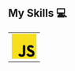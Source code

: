 ## My Skills :computer:

<table>
<tr>
<!--     <td align='center'>
        <img src="./images/html_logo.svg" width="50">
    </td>
      <td align='center'>
        <img src="./images/css_logo.svg" width="50">
    </td> -->
    <td align='center'>
        <img src="./images/javascript_logo.svg" width="50">
    </td>
<!--     <td align='center'>
        <img src="./images/react_logo.svg" width="50">
    </td>
    <td align='center'>
        <img src="./images/node_logo.svg" width="50">
    </td>
    <td align='center'>
        <img src="./images/typescript_logo.svg" width="50">
    </td> -->
</tr>
</table>
